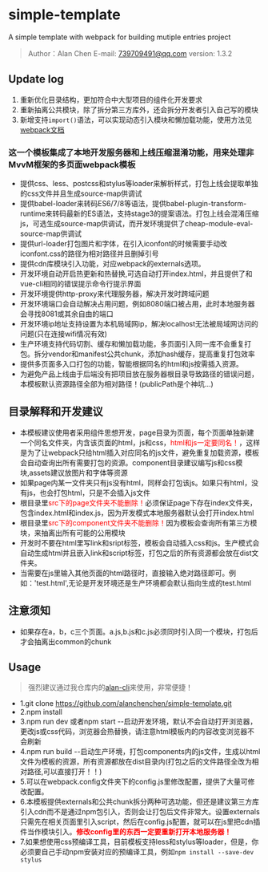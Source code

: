 # simple-template
A simple  template with webpack for building mutiple entries project
> Author：Alan Chen
> E-mail: 739709491@qq.com
> version: 1.3.2
## Update log
1. 重新优化目录结构，更加符合中大型项目的组件化开发要求
2. 重新抽离公共模块，除了拆分第三方库外，还会拆分开发者引入自己写的模块
3. 新增支持`import()`语法，可以实现动态引入模块和懒加载功能，使用方法见[webpack文档](https://www.webpackjs.com/guides/code-splitting/#%E5%8A%A8%E6%80%81%E5%AF%BC%E5%85%A5-dynamic-imports-)  


### 这一个模板集成了本地开发服务器和上线压缩混淆功能，用来处理非MvvM框架的多页面webpack模板
* 提供css、less、postcss和stylus等loader来解析样式，打包上线会提取单独的css文件并且生成source-map供调试
* 提供babel-loader来转码ES6/7/8等语法，提供babel-plugin-transform-runtime来转码最新的ES语法，支持stage3的提案语法。打包上线会混淆压缩js，可选生成source-map供调试，而开发环境提供了cheap-module-eval-source-map供调试
* 提供url-loader打包图片和字体，在引入iconfont的时候需要手动改iconfont.css的路径为相对路径并且删掉引号
* 提供cdn库模块引入功能，对应webpack的externals选项。
* 开发环境自动开启热更新和热替换,可选自动打开index.html，并且提供了和vue-cli相同的错误提示命令行提示界面
* 开发环境提供http-proxy来代理服务器，解决开发时跨域问题
* 开发环境端口会自动解决占用问题，例如8080端口被占用，此时本地服务器会寻找8081或其余自由的端口
* 开发环境ip地址支持设置为本机局域网ip，解决localhost无法被局域网访问的问题(只在连接wifi情况有效)
* 生产环境支持代码切割、缓存和懒加载功能，多页面引入同一库不会重复打包。拆分vendor和manifest公共chunk，添加hash缓存，提高重复打包效率
* 提供多页面多入口打包的功能，智能根据同名的html和js按需插入资源。
* 为避免产品上线由于后端没有把项目放在服务器根目录导致路径的错误问题，本模板默认资源路径全部为相对路径！(publicPath是个神坑...)

## 目录解释和开发建议
* 本模板建议使用者采用组件思想开发，page目录为页面，每个页面单独新建一个同名文件夹，内含该页面的html，js和css，<span style='color:red'>html和js一定要同名！</span>，这样是为了让webpack只给html插入对应同名的js文件，避免重复加载资源，模板会自动查询出所有需要打包的资源。component目录建议编写js和css模块,assets建议放图片和字体等资源
* 如果page内某一文件夹只有js没有html，同样会打包该js。如果只有html，没有js，也会打包html，只是不会插入js文件
* 根目录里<span style='color:red;'>src下的page文件夹不能删除！</span>必须保证page下存在index文件夹，包含index.html和index.js，因为开发模式本地服务器默认会打开index.html
* 根目录里<span style='color:red;'>src下的component文件夹不能删除！</span>因为模板会查询所有第三方模块，来抽离出所有可能的公用模块
* 开发时不要在html里写link和sript标签，模板会自动插入css和js。生产模式会自动生成html并且嵌入link和script标签，打包之后的所有资源都会放在dist文件夹。
* 当需要在js里输入其他页面的html路径时，直接输入绝对路径即可。例如：'test.html',无论是开发环境还是生产环境都会默认指向生成的test.html

## 注意须知
* 如果存在a，b，c三个页面。a.js,b.js和c.js必须同时引入同一个模块，打包后才会抽离出common的chunk


## Usage
> 强烈建议通过我仓库内的[alan-cli](https://github.com/alanchenchen/alan-cli)来使用，非常便捷！
* 1.git clone https://github.com/alanchenchen/simple-template.git
* 2.npm install 
* 3.npm run dev 或者npm start  --启动开发环境，默认不会自动打开浏览器，更改js或css代码，浏览器会热替换，请注意html模板内的内容改变浏览器不会刷新
* 4.npm run build --启动生产环境，打包components内的js文件，生成以html文件为模板的资源，所有资源都放在dist目录内(打包之后的文件路径全改为相对路径,可以直接打开！！)
* 5.可以在webpack.config文件夹下的config.js里修改配置，提供了大量可修改配置。
* 6.本模板提供externals和公共chunk拆分两种可选功能，但还是建议第三方库引入cdn而不是通过npm包引入，否则会让打包后文件非常大。设置externals只需先在相关页面里引入script，然后在config.js配置，就可以在js里把cdn插件当作模块引入。<span style="color:red;font-weight:bold">修改config里的东西一定要重新打开本地服务器！</span>
* 7.如果想使用css预编译工具，目前模板支持less和stylus等loader，但是，你必须要自己手动npm安装对应的预编译工具，例如`npm install --save-dev stylus`
